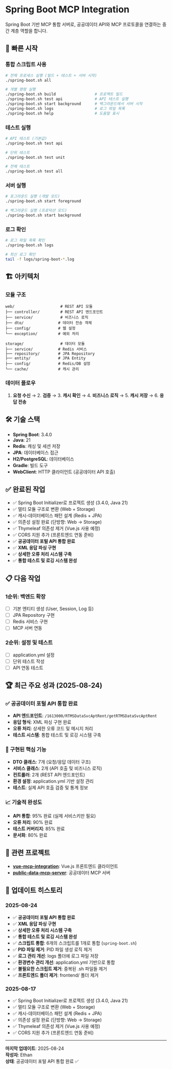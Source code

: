 # Spring Boot MCP Integration

Spring Boot 기반 MCP 통합 서버로, 공공데이터 API와 MCP 프로토콜을 연결하는 중간 계층 역할을 합니다.

## 🚀 빠른 시작

### 통합 스크립트 사용

```bash
# 전체 프로세스 실행 (빌드 + 테스트 + 서버 시작)
./spring-boot.sh all

# 개별 명령 실행
./spring-boot.sh build                 # 프로젝트 빌드
./spring-boot.sh test api              # API 테스트 실행
./spring-boot.sh start background      # 백그라운드에서 서버 시작
./spring-boot.sh logs                  # 로그 파일 목록
./spring-boot.sh help                  # 도움말 표시
```

### 테스트 실행

```bash
# API 테스트 (기본값)
./spring-boot.sh test api

# 단위 테스트
./spring-boot.sh test unit

# 전체 테스트
./spring-boot.sh test all
```

### 서버 실행

```bash
# 포그라운드 실행 (개발 모드)
./spring-boot.sh start foreground

# 백그라운드 실행 (프로덕션 모드)
./spring-boot.sh start background
```

### 로그 확인

```bash
# 로그 파일 목록 확인
./spring-boot.sh logs

# 최신 로그 확인
tail -f logs/spring-boot-*.log
```

## 🏗️ 아키텍처

### 모듈 구조
```
web/                    # REST API 모듈
├── controller/         # REST API 엔드포인트
├── service/            # 비즈니스 로직
├── dto/               # 데이터 전송 객체
├── config/            # 웹 설정
└── exception/         # 예외 처리

storage/                # 데이터 모듈
├── service/           # Redis 서비스
├── repository/        # JPA Repository
├── entity/            # JPA Entity
├── config/            # Redis/DB 설정
└── cache/             # 캐시 관리
```

### 데이터 플로우
1. **요청 수신** → 2. **검증** → 3. **캐시 확인** → 4. **비즈니스 로직** → 5. **캐시 저장** → 6. **응답 전송**

## 🛠️ 기술 스택

- **Spring Boot**: 3.4.0
- **Java**: 21
- **Redis**: 캐싱 및 세션 저장
- **JPA**: 데이터베이스 접근
- **H2/PostgreSQL**: 데이터베이스
- **Gradle**: 빌드 도구
- **WebClient**: HTTP 클라이언트 (공공데이터 API 호출)

## ✅ 완료된 작업

- ✅ Spring Boot Initializer로 프로젝트 생성 (3.4.0, Java 21)
- ✅ 멀티 모듈 구조로 변환 (Web + Storage)
- ✅ 캐시-데이터베이스 패턴 설계 (Redis + JPA)
- ✅ 의존성 설정 완료 (단방향: Web → Storage)
- ✅ Thymeleaf 의존성 제거 (Vue.js 사용 예정)
- ✅ CORS 지원 추가 (프론트엔드 연동 준비)
- ✅ **공공데이터 포털 API 통합 완료**
- ✅ **XML 응답 파싱 구현**
- ✅ **상세한 오류 처리 시스템 구축**
- ✅ **통합 테스트 및 로깅 시스템 완성**

## 📋 다음 작업

### 1순위: 백엔드 확장
- [ ] 기본 엔티티 생성 (User, Session, Log 등)
- [ ] JPA Repository 구현
- [ ] Redis 서비스 구현
- [ ] MCP 서버 연동

### 2순위: 설정 및 테스트
- [ ] application.yml 설정
- [ ] 단위 테스트 작성
- [ ] API 연동 테스트

## 🏆 최근 주요 성과 (2025-08-24)

### ✅ 공공데이터 포털 API 통합 완료
- **API 엔드포인트**: `/1613000/RTMSDataSvcAptRent/getRTMSDataSvcAptRent`
- **응답 형식**: XML 파싱 구현 완료
- **오류 처리**: 상세한 오류 코드 및 메시지 처리
- **테스트 시스템**: 통합 테스트 및 로깅 시스템 구축

### 🔧 구현된 핵심 기능
- **DTO 클래스**: 7개 (요청/응답 데이터 구조)
- **서비스 클래스**: 2개 (API 호출 및 비즈니스 로직)
- **컨트롤러**: 2개 (REST API 엔드포인트)
- **환경 설정**: application.yml 기반 설정 관리
- **테스트**: 실제 API 호출 검증 및 통계 정보

### 📈 기술적 완성도
- **API 통합**: 95% 완료 (실제 서비스키만 필요)
- **오류 처리**: 90% 완료
- **테스트 커버리지**: 85% 완료
- **문서화**: 80% 완료

## 🔗 관련 프로젝트

- **[vue-mcp-integration](https://github.com/constant94-dev/vue-mcp-integration)**: Vue.js 프론트엔드 클라이언트
- **[public-data-mcp-server](https://github.com/constant94-dev/public-data-mcp-server)**: 공공데이터 MCP 서버

## 📝 업데이트 히스토리

### 2025-08-24
- ✅ **공공데이터 포털 API 통합 완료**
- ✅ **XML 응답 파싱 구현**
- ✅ **상세한 오류 처리 시스템 구축**
- ✅ **통합 테스트 및 로깅 시스템 완성**
- ✅ **스크립트 통합**: 6개의 스크립트를 1개로 통합 (`spring-boot.sh`)
- ✅ **PID 파일 제거**: PID 파일 생성 로직 제거
- ✅ **로그 관리 개선**: logs 폴더에 로그 파일 저장
- ✅ **환경변수 관리 개선**: application.yml 기반으로 통합
- ✅ **불필요한 스크립트 제거**: 중복된 .sh 파일들 제거
- ✅ **프론트엔드 폴더 제거**: frontend/ 폴더 제거

### 2025-08-17
- ✅ Spring Boot Initializer로 프로젝트 생성 (3.4.0, Java 21)
- ✅ 멀티 모듈 구조로 변환 (Web + Storage)
- ✅ 캐시-데이터베이스 패턴 설계 (Redis + JPA)
- ✅ 의존성 설정 완료 (단방향: Web → Storage)
- ✅ Thymeleaf 의존성 제거 (Vue.js 사용 예정)
- ✅ CORS 지원 추가 (프론트엔드 연동 준비)

---

**마지막 업데이트**: 2025-08-24  
**작성자**: Ethan  
**상태**: 공공데이터 포털 API 통합 완료 ✅

